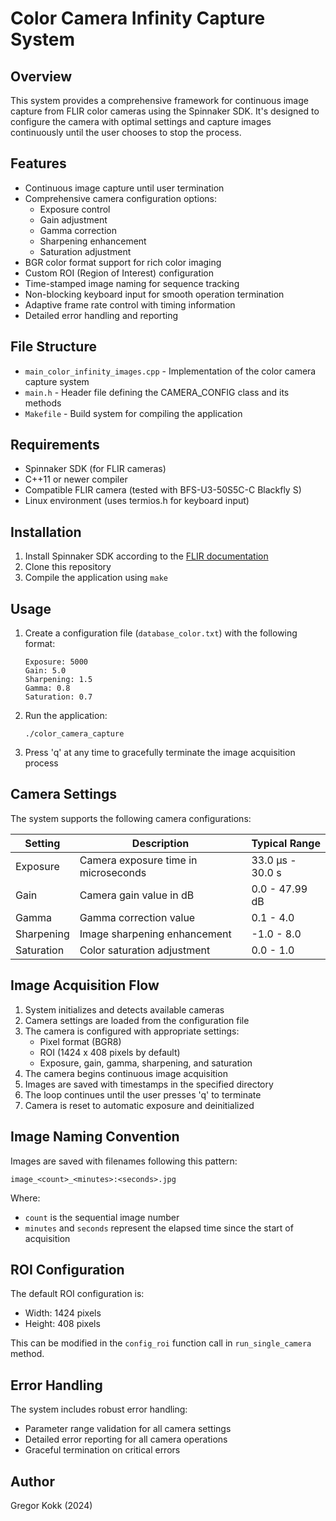 # Color Camera Infinity Capture System

## Overview
This system provides a comprehensive framework for continuous image capture from FLIR color cameras using the Spinnaker SDK. It's designed to configure the camera with optimal settings and capture images continuously until the user chooses to stop the process.

## Features
- Continuous image capture until user termination
- Comprehensive camera configuration options:
  - Exposure control
  - Gain adjustment
  - Gamma correction
  - Sharpening enhancement
  - Saturation adjustment
- BGR color format support for rich color imaging
- Custom ROI (Region of Interest) configuration
- Time-stamped image naming for sequence tracking
- Non-blocking keyboard input for smooth operation termination
- Adaptive frame rate control with timing information
- Detailed error handling and reporting

## File Structure
- `main_color_infinity_images.cpp` - Implementation of the color camera capture system
- `main.h` - Header file defining the CAMERA_CONFIG class and its methods
- `Makefile` - Build system for compiling the application

## Requirements
- Spinnaker SDK (for FLIR cameras)
- C++11 or newer compiler
- Compatible FLIR camera (tested with BFS-U3-50S5C-C Blackfly S)
- Linux environment (uses termios.h for keyboard input)

## Installation
1. Install Spinnaker SDK according to the [FLIR documentation](https://www.flir.com/products/spinnaker-sdk/)
2. Clone this repository
3. Compile the application using `make`

## Usage
1. Create a configuration file (`database_color.txt`) with the following format:
   ```
   Exposure: 5000
   Gain: 5.0
   Sharpening: 1.5
   Gamma: 0.8
   Saturation: 0.7
   ```

2. Run the application:
   ```
   ./color_camera_capture
   ```

3. Press 'q' at any time to gracefully terminate the image acquisition process

## Camera Settings
The system supports the following camera configurations:

| Setting      | Description                            | Typical Range      |
|--------------|----------------------------------------|-------------------|
| Exposure     | Camera exposure time in microseconds   | 33.0 μs - 30.0 s  |
| Gain         | Camera gain value in dB                | 0.0 - 47.99 dB    |
| Gamma        | Gamma correction value                 | 0.1 - 4.0         |
| Sharpening   | Image sharpening enhancement           | -1.0 - 8.0        |
| Saturation   | Color saturation adjustment            | 0.0 - 1.0         |

## Image Acquisition Flow
1. System initializes and detects available cameras
2. Camera settings are loaded from the configuration file
3. The camera is configured with appropriate settings:
   - Pixel format (BGR8)
   - ROI (1424 x 408 pixels by default)
   - Exposure, gain, gamma, sharpening, and saturation
4. The camera begins continuous image acquisition
5. Images are saved with timestamps in the specified directory
6. The loop continues until the user presses 'q' to terminate
7. Camera is reset to automatic exposure and deinitialized

## Image Naming Convention
Images are saved with filenames following this pattern:
```
image_<count>_<minutes>:<seconds>.jpg
```
Where:
- `count` is the sequential image number
- `minutes` and `seconds` represent the elapsed time since the start of acquisition

## ROI Configuration
The default ROI configuration is:
- Width: 1424 pixels
- Height: 408 pixels

This can be modified in the `config_roi` function call in `run_single_camera` method.

## Error Handling
The system includes robust error handling:
- Parameter range validation for all camera settings
- Detailed error reporting for all camera operations
- Graceful termination on critical errors

## Author
Gregor Kokk (2024)